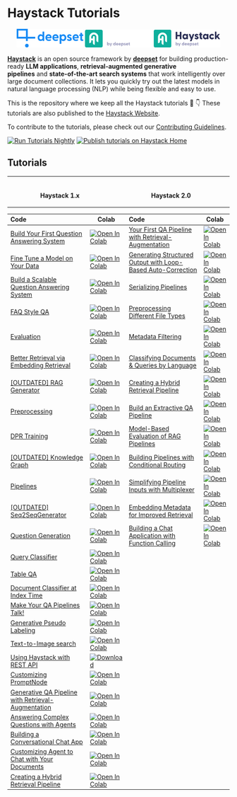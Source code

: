 # Haystack Tutorials

<p align="center" float="left">
  <img alt="" src="https://raw.githubusercontent.com/deepset-ai/.github/main/deepset-logo-colored.png" width="30%"/>
  <img alt="" src="https://raw.githubusercontent.com/deepset-ai/.github/main/haystack-logo-colored-on-dark.png#gh-dark-mode-only" width="30%"/>
  <img alt="" src="https://raw.githubusercontent.com/deepset-ai/.github/main/haystack-logo-colored.png#gh-light-mode-only" width="30%"/>
</p>

[**Haystack**](https://github.com/deepset-ai/haystack) is an open source framework by [**deepset**](https://deepset.ai) for building production-ready **LLM applications**, **retrieval-augmented generative pipelines** and **state-of-the-art search systems** that work intelligently over large document collections. It lets you quickly try out the latest models in natural language processing (NLP) while being flexible and easy to use.

This is the repository where we keep all the Haystack tutorials 📓 👇 These tutorials are also published to the [Haystack Website](https://haystack.deepset.ai/tutorials/).

To contribute to the tutorials, please check out our [Contributing Guidelines](./Contributing.md).

[![Run Tutorials Nightly](https://github.com/deepset-ai/haystack-tutorials/actions/workflows/nightly.yml/badge.svg)](https://github.com/deepset-ai/haystack-tutorials/actions/workflows/nightly.yml)
[![Publish tutorials on Haystack Home](https://github.com/deepset-ai/haystack-tutorials/actions/workflows/publish_tutorials.yml/badge.svg)](https://github.com/deepset-ai/haystack-tutorials/actions/workflows/publish_tutorials.yml)

## Tutorials

<table>
<tr>
<th align="center">
<img width="465px">
<p> 
Haystack 1.x
</p>
</th>
<th align="center">
<img width="535px">
<p> 
Haystack 2.0
</p>
</th>
</tr>
</table>

| Code                                                                                                      | Colab                                                                                                                                                                                                                                     | Code                                                                                                             | Colab                                                                                                                                                                                                                    |
| :-------------------------------------------------------------------------------------------------------- | ----------------------------------------------------------------------------------------------------------------------------------------------------------------------------------------------------------------------------------------- | :--------------------------------------------------------------------------------------------------------------- | ------------------------------------------------------------------------------------------------------------------------------------------------------------------------------------------------------------------------ |
| [Build Your First Question Answering System](./tutorials/01_Basic_QA_Pipeline.ipynb)                      | [![Open In Colab](https://colab.research.google.com/assets/colab-badge.svg)](https://colab.research.google.com/github/deepset-ai/haystack-tutorials/blob/main/tutorials/01_Basic_QA_Pipeline.ipynb)                                       | [Your First QA Pipeline with Retrieval-Augmentation](./tutorials/27_First_RAG_Pipeline.ipynb)                    | [![Open In Colab](https://colab.research.google.com/assets/colab-badge.svg)](https://colab.research.google.com/github/deepset-ai/haystack-tutorials/blob/main/tutorials/27_First_RAG_Pipeline.ipynb)                     |
| [Fine Tune a Model on Your Data](./tutorials/02_Finetune_a_model_on_your_data.ipynb)                      | [![Open In Colab](https://colab.research.google.com/assets/colab-badge.svg)](https://colab.research.google.com/github/deepset-ai/haystack-tutorials/blob/main/tutorials/02_Finetune_a_model_on_your_data.ipynb)                           | [Generating Structured Output with Loop-Based Auto-Correction](./tutorials/28_Structured_Output_With_Loop.ipynb) | [![Open In Colab](https://colab.research.google.com/assets/colab-badge.svg)](https://colab.research.google.com/github/deepset-ai/haystack-tutorials/blob/main/tutorials/28_Structured_Output_With_Loop.ipynb)            |
| [Build a Scalable Question Answering System](./tutorials/03_Scalable_QA_System.ipynb)                     | [![Open In Colab](https://colab.research.google.com/assets/colab-badge.svg)](https://colab.research.google.com/github/deepset-ai/haystack-tutorials/blob/main/tutorials/03_Scalable_QA_System.ipynb)                                      | [Serializing Pipelines](./tutorials/29_Serializing_Pipelines.ipynb)                                              | [![Open In Colab](https://colab.research.google.com/assets/colab-badge.svg)](https://colab.research.google.com/github/deepset-ai/haystack-tutorials/blob/main/tutorials/29_Serializing_Pipelines.ipynb)                  |
| [FAQ Style QA](./tutorials/04_FAQ_style_QA.ipynb)                                                         | [![Open In Colab](https://colab.research.google.com/assets/colab-badge.svg)](https://colab.research.google.com/github/deepset-ai/haystack-tutorials/blob/main/tutorials/04_FAQ_style_QA.ipynb)                                            | [Preprocessing Different File Types](./tutorials/30_File_Type_Preprocessing_Index_Pipeline.ipynb)                | [![Open In Colab](https://colab.research.google.com/assets/colab-badge.svg)](https://colab.research.google.com/github/deepset-ai/haystack-tutorials/blob/main/tutorials/30_File_Type_Preprocessing_Index_Pipeline.ipynb) |
| [Evaluation](./tutorials/05_Evaluation.ipynb)                                                             | [![Open In Colab](https://colab.research.google.com/assets/colab-badge.svg)](https://colab.research.google.com/github/deepset-ai/haystack-tutorials/blob/main/tutorials/05_Evaluation.ipynb)                                              | [Metadata Filtering](./tutorials/31_Metadata_Filtering.ipynb)                                                    | [![Open In Colab](https://colab.research.google.com/assets/colab-badge.svg)](https://colab.research.google.com/github/deepset-ai/haystack-tutorials/blob/main/tutorials/31_Metadata_Filtering.ipynb)                     |
| [Better Retrieval via Embedding Retrieval](./tutorials/06_Better_Retrieval_via_Embedding_Retrieval.ipynb) | [![Open In Colab](https://colab.research.google.com/assets/colab-badge.svg)](https://colab.research.google.com/github/deepset-ai/haystack-tutorials/blob/main/tutorials/06_Better_Retrieval_via_Embedding_Retrieval.ipynb)                | [Classifying Documents & Queries by Language](./tutorials/32_Classifying_Documents_and_Queries_by_Language.ipynb)| [![Open In Colab](https://colab.research.google.com/assets/colab-badge.svg)](https://colab.research.google.com/github/deepset-ai/haystack-tutorials/blob/main/tutorials/32_Classifying_Documents_and_Queries_by_Language.ipynb)|
| [[OUTDATED] RAG Generator](./tutorials/07_RAG_Generator.ipynb)                                            | [![Open In Colab](https://colab.research.google.com/assets/colab-badge.svg)](https://colab.research.google.com/github/deepset-ai/haystack-tutorials/blob/main/tutorials/07_RAG_Generator.ipynb)                                           | [Creating a Hybrid Retrieval Pipeline](./tutorials/33_Hybrid_Retrieval.ipynb)                                    | [![Open In Colab](https://colab.research.google.com/assets/colab-badge.svg)](https://colab.research.google.com/github/deepset-ai/haystack-tutorials/blob/main/tutorials/33_Hybrid_Retrieval.ipynb)                       |
| [Preprocessing](./tutorials/08_Preprocessing.ipynb)                                                       | [![Open In Colab](https://colab.research.google.com/assets/colab-badge.svg)](https://colab.research.google.com/github/deepset-ai/haystack-tutorials/blob/main/tutorials/08_Preprocessing.ipynb)                                           | [Build an Extractive QA Pipeline](./tutorials/34_Extractive_QA_Pipeline.ipynb)                                   | [![Open In Colab](https://colab.research.google.com/assets/colab-badge.svg)](https://colab.research.google.com/github/deepset-ai/haystack-tutorials/blob/main/tutorials/34_Extractive_QA_Pipeline.ipynb)                 |
| [DPR Training](./tutorials/09_DPR_training.ipynb)                                                         | [![Open In Colab](https://colab.research.google.com/assets/colab-badge.svg)](https://colab.research.google.com/github/deepset-ai/haystack-tutorials/blob/main/tutorials/09_DPR_training.ipynb)                                            | [Model-Based Evaluation of RAG Pipelines](./tutorials/35_Model_Based_Evaluation_of_RAG_Pipelines.ipynb)          | [![Open In Colab](https://colab.research.google.com/assets/colab-badge.svg)](https://colab.research.google.com/github/deepset-ai/haystack-tutorials/blob/main/tutorials/35_Model_Based_Evaluation_of_RAG_Pipelines.ipynb)|
| [[OUTDATED] Knowledge Graph](./tutorials/10_Knowledge_Graph.ipynb)                                        | [![Open In Colab](https://colab.research.google.com/assets/colab-badge.svg)](https://colab.research.google.com/github/deepset-ai/haystack-tutorials/blob/main/tutorials/10_Knowledge_Graph.ipynb)                                         | [Building Pipelines with Conditional Routing](./tutorials/36_Building_Fallbacks_with_Conditional_Routing.ipynb)  | [![Open In Colab](https://colab.research.google.com/assets/colab-badge.svg)](https://colab.research.google.com/github/deepset-ai/haystack-tutorials/blob/main/tutorials/36_Building_Fallbacks_with_Conditional_Routing.ipynb)|
| [Pipelines](./tutorials/11_Pipelines.ipynb)                                                               | [![Open In Colab](https://colab.research.google.com/assets/colab-badge.svg)](https://colab.research.google.com/github/deepset-ai/haystack-tutorials/blob/main/tutorials/11_Pipelines.ipynb)                                               | [Simplifying Pipeline Inputs with Multiplexer](./tutorials/37_Simplifying_Pipeline_Inputs_with_Multiplexer.ipynb)| [![Open In Colab](https://colab.research.google.com/assets/colab-badge.svg)](https://colab.research.google.com/github/deepset-ai/haystack-tutorials/blob/main/tutorials/37_Simplifying_Pipeline_Inputs_with_Multiplexer.ipynb)|
| [[OUTDATED] Seq2SeqGenerator](./tutorials/12_LFQA.ipynb)                                                  | [![Open In Colab](https://colab.research.google.com/assets/colab-badge.svg)](https://colab.research.google.com/github/deepset-ai/haystack-tutorials/blob/main/tutorials/12_LFQA.ipynb)                                                    | [Embedding Metadata for Improved Retrieval](./tutorials/39_Embedding_Metadata_for_Improved_Retrieval.ipynb)      | [![Open In Colab](https://colab.research.google.com/assets/colab-badge.svg)](https://colab.research.google.com/github/deepset-ai/haystack-tutorials/blob/main/tutorials/39_Embedding_Metadata_for_Improved_Retrieval.ipynb)|
| [Question Generation](./tutorials/13_Question_generation.ipynb)                                           | [![Open In Colab](https://colab.research.google.com/assets/colab-badge.svg)](https://colab.research.google.com/github/deepset-ai/haystack-tutorials/blob/main/tutorials/13_Question_generation.ipynb)                                     | [Building a Chat Application with Function Calling](./tutorials/40_Building_Chat_Application_with_Function_Calling.ipynb)| [![Open In Colab](https://colab.research.google.com/assets/colab-badge.svg)](https://colab.research.google.com/github/deepset-ai/haystack-tutorials/blob/main/tutorials/40_Building_Chat_Application_with_Function_Calling.ipynb)|
| [Query Classifier](./tutorials/14_Query_Classifier.ipynb)                                                 | [![Open In Colab](https://colab.research.google.com/assets/colab-badge.svg)](https://colab.research.google.com/github/deepset-ai/haystack-tutorials/blob/main/tutorials/14_Query_Classifier.ipynb)                                        |                                                                                                                  |                                                                                                                                                                                                                          |
| [Table QA](./tutorials/15_TableQA.ipynb)                                                                  | [![Open In Colab](https://colab.research.google.com/assets/colab-badge.svg)](https://colab.research.google.com/github/deepset-ai/haystack-tutorials/blob/main/tutorials/15_TableQA.ipynb)                                                 |                                                                                                                  |                                                                                                                                                                                                                          |
| [Document Classifier at Index Time](./tutorials/16_Document_Classifier_at_Index_Time.ipynb)               | [![Open In Colab](https://colab.research.google.com/assets/colab-badge.svg)](https://colab.research.google.com/github/deepset-ai/haystack-tutorials/blob/main/tutorials/16_Document_Classifier_at_Index_Time.ipynb)                       |                                                                                                                  |                                                                                                                                                                                                                          |
| [Make Your QA Pipelines Talk!](./tutorials/17_Audio.ipynb)                                                | [![Open In Colab](https://colab.research.google.com/assets/colab-badge.svg)](https://colab.research.google.com/github/deepset-ai/haystack-tutorials/blob/main/tutorials/17_Audio.ipynb)                                                   |                                                                                                                  |                                                                                                                                                                                                                          |
| [Generative Pseudo Labeling](./tutorials/18_GPL.ipynb)                                                    | [![Open In Colab](https://colab.research.google.com/assets/colab-badge.svg)](https://colab.research.google.com/github/deepset-ai/haystack-tutorials/blob/main/tutorials/18_GPL.ipynb)                                                     |                                                                                                                  |                                                                                                                                                                                                                          |
| [Text-to-Image search](./tutorials/19_Text_to_Image_search_pipeline_with_MultiModal_Retriever.ipynb)      | [![Open In Colab](https://colab.research.google.com/assets/colab-badge.svg)](https://colab.research.google.com/github/deepset-ai/haystack-tutorials/blob/main/tutorials/19_Text_to_Image_search_pipeline_with_MultiModal_Retriever.ipynb) |                                                                                                                  |                                                                                                                                                                                                                          |
| [Using Haystack with REST API](./tutorials/20_Using_Haystack_with_REST_API.ipynb)                         | <a href="https://haystack.deepset.ai/downloads/20_Using_Haystack_with_REST_API.ipynb" target="_blank"><img alt="Download" src="https://img.shields.io/badge/DOWNLOAD-blue?&style=for-the-badge"/> <a>                                     |                                                                                                                  |                                                                                                                                                                                                                          |
| [Customizing PromptNode](./tutorials/21_Customizing_PromptNode.ipynb)                                     | [![Open In Colab](https://colab.research.google.com/assets/colab-badge.svg)](https://colab.research.google.com/github/deepset-ai/haystack-tutorials/blob/main/tutorials/21_Customizing_PromptNode.ipynb)                                  |                                                                                                                  |                                                                                                                                                                                                                          |
| [Generative QA Pipeline with Retrieval-Augmentation](./tutorials/22_Pipeline_with_PromptNode.ipynb)       | [![Open In Colab](https://colab.research.google.com/assets/colab-badge.svg)](https://colab.research.google.com/github/deepset-ai/haystack-tutorials/blob/main/tutorials/22_Pipeline_with_PromptNode.ipynb)                                |                                                                                                                  |                                                                                                                                                                                                                          |
| [Answering Complex Questions with Agents](./tutorials/23_Answering_Multihop_Questions_with_Agents.ipynb)  | [![Open In Colab](https://colab.research.google.com/assets/colab-badge.svg)](https://colab.research.google.com/github/deepset-ai/haystack-tutorials/blob/main/tutorials/23_Answering_Multihop_Questions_with_Agents.ipynb)                |                                                                                                                  |                                                                                                                                                                                                                          |
| [Building a Conversational Chat App](./tutorials/24_Building_Chat_App.ipynb)                              | [![Open In Colab](https://colab.research.google.com/assets/colab-badge.svg)](https://colab.research.google.com/github/deepset-ai/haystack-tutorials/blob/main/tutorials/24_Building_Chat_App.ipynb)                                       |                                                                                                                  |                                                                                                                                                                                                                          |
| [Customizing Agent to Chat with Your Documents](./tutorials/25_Customizing_Agent.ipynb)                   | [![Open In Colab](https://colab.research.google.com/assets/colab-badge.svg)](https://colab.research.google.com/github/deepset-ai/haystack-tutorials/blob/main/tutorials/25_Customizing_Agent.ipynb)                                       |                                                                                                                  |                                                                                                                                                                                                                          |
| [Creating a Hybrid Retrieval Pipeline](./tutorials/26_Hybrid_Retrieval.ipynb)                             | [![Open In Colab](https://colab.research.google.com/assets/colab-badge.svg)](https://colab.research.google.com/github/deepset-ai/haystack-tutorials/blob/main/tutorials/26_Hybrid_Retrieval.ipynb)                                        |                                                                                                                  |                                                                                                                                                                                                                          |
